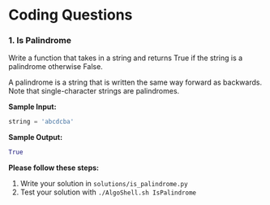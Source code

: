 # Coding Questions

### 1. Is Palindrome
Write a function that takes in a string and
returns True if the string is a palindrome
otherwise False.

A palindrome is a string that is written the same
way forward as backwards. Note that single-character
strings are palindromes.

**Sample Input:**
```python
string = 'abcdcba'
```
**Sample Output:**
```python
True
```
**Please follow these steps:**
1. Write your solution in `solutions/is_palindrome.py`
2. Test your solution with `./AlgoShell.sh IsPalindrome`

